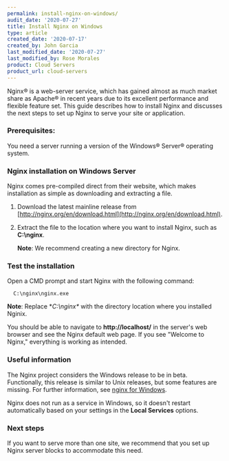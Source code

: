 ```yaml
---
permalink: install-nginx-on-windows/
audit_date: '2020-07-27'
title: Install Nginx on Windows
type: article
created_date: '2020-07-17'
created_by: John Garcia
last_modified_date: '2020-07-27'
last_modified_by: Rose Morales
product: Cloud Servers
product_url: cloud-servers
---
```


Nginx&reg; is a web-server service, which has gained almost as much market share as Apache&reg; in recent years due
to its excellent performance and flexible feature set. This guide describes how to install Nginx and discusses
the next steps to set up Nginx to serve your site or application.

### Prerequisites:

You need a server running a version of the Windows&reg; Server&reg; operating system.

### Nginx installation on Windows Server

Nginx comes pre-compiled direct from their website, which makes installation as simple as downloading and extracting a file.  

1. Download the latest mainline release from [http://nginx.org/en/download.html](http://nginx.org/en/download.html).

2. Extract the file to the location where you want to install Nginx, such as **C:\nginx**. 

    **Note**: We recommend creating a new directory for Nginx.
      

### Test the installation

Open a CMD prompt and start Nginx with the following command:

      C:\nginx\nginx.exe

**Note**: Replace **C:\nginx\** with the directory location where you installed Nginix.

You should be able to navigate to **http://localhost/** in the server's web browser and see the Nginx default web page.
If you see "Welcome to Nginx," everything is working as intended.

### Useful information

The Nginx project considers the Windows release to be in beta. Functionally, this release is similar to Unix releases, but
some features are missing. For further information, see [nginx for Windows](http://nginx.org/en/docs/windows.html).

Nginx does not run as a service in Windows, so it doesn't restart automatically based on your settings in the **Local Services** options.

### Next steps

If you want to serve more than one site, we recommend that you set up Nginx server blocks to accommodate this need.
